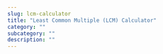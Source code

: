 ```yaml
---
slug: lcm-calculator
title: "Least Common Multiple (LCM) Calculator"
category: ""
subcategory: ""
description: ""
---
```


